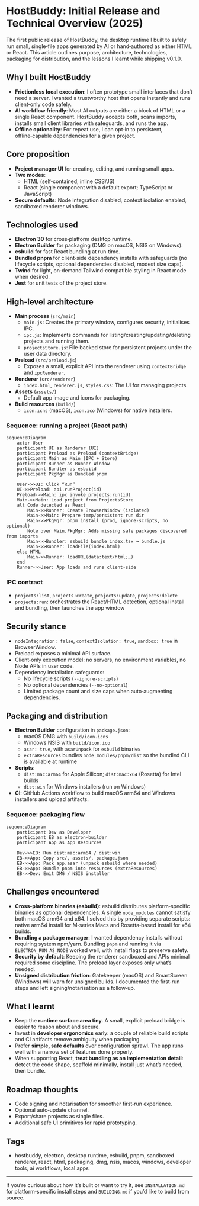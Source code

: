 # HostBuddy: Initial Release and Technical Overview (2025)

The first public release of HostBuddy, the desktop runtime I built to safely run small, single‑file apps generated by AI or hand‑authored as either HTML or React. This article outlines purpose, architecture, technologies, packaging for distribution, and the lessons I learnt while shipping v0.1.0.

## Why I built HostBuddy

- **Frictionless local execution**: I often prototype small interfaces that don’t need a server. I wanted a trustworthy host that opens instantly and runs client‑only code safely.
- **AI workflow friendly**: Most AI outputs are either a block of HTML or a single React component. HostBuddy accepts both, scans imports, installs small client libraries with safeguards, and runs the app.
- **Offline optionality**: For repeat use, I can opt‑in to persistent, offline‑capable dependencies for a given project.

## Core proposition

- **Project manager UI** for creating, editing, and running small apps.
- **Two modes**:
  - HTML (self‑contained, inline CSS/JS)
  - React (single component with a default export; TypeScript or JavaScript)
- **Secure defaults**: Node integration disabled, context isolation enabled, sandboxed renderer windows.

## Technologies used

- **Electron 30** for cross‑platform desktop runtime.
- **Electron Builder** for packaging (DMG on macOS, NSIS on Windows).
- **esbuild** for fast React bundling at run‑time.
- **Bundled pnpm** for client‑side dependency installs with safeguards (no lifecycle scripts, optional dependencies disabled, modest size caps).
- **Twind** for light, on‑demand Tailwind‑compatible styling in React mode when desired.
- **Jest** for unit tests of the project store.

## High‑level architecture

- **Main process** (`src/main`)
  - `main.js`: Creates the primary window, configures security, initialises IPC.
  - `ipc.js`: Implements commands for listing/creating/updating/deleting projects and running them.
  - `projectsStore.js`: File‑backed store for persistent projects under the user data directory.
- **Preload** (`src/preload.js`)
  - Exposes a small, explicit API into the renderer using `contextBridge` and `ipcRenderer`.
- **Renderer** (`src/renderer`)
  - `index.html`, `renderer.js`, `styles.css`: The UI for managing projects.
- **Assets** (`assets/`)
  - Default app image and icons for packaging.
- **Build resources** (`build/`)
  - `icon.icns` (macOS), `icon.ico` (Windows) for native installers.

### Sequence: running a project (React path)

```mermaid
sequenceDiagram
    actor User
    participant UI as Renderer (UI)
    participant Preload as Preload (contextBridge)
    participant Main as Main (IPC + Store)
    participant Runner as Runner Window
    participant Bundler as esbuild
    participant PkgMgr as Bundled pnpm

    User->>UI: Click “Run”
    UI->>Preload: api.runProject(id)
    Preload->>Main: ipc invoke projects:run(id)
    Main->>Main: Load project from ProjectsStore
    alt Code detected as React
        Main->>Runner: Create BrowserWindow (isolated)
        Main->>Main: Prepare temp/persistent run dir
        Main->>PkgMgr: pnpm install (prod, ignore-scripts, no optional)
        Note over Main,PkgMgr: Adds missing safe packages discovered from imports
        Main->>Bundler: esbuild bundle index.tsx → bundle.js
        Main->>Runner: loadFile(index.html)
    else HTML
        Main->>Runner: loadURL(data:text/html;…)
    end
    Runner->>User: App loads and runs client‑side
```

### IPC contract

- `projects:list`, `projects:create`, `projects:update`, `projects:delete`
- `projects:run`: orchestrates the React/HTML detection, optional install and bundling, then launches the app window

## Security stance

- `nodeIntegration: false`, `contextIsolation: true`, `sandbox: true` in BrowserWindow.
- Preload exposes a minimal API surface.
- Client‑only execution model: no servers, no environment variables, no Node APIs in user code.
- Dependency installation safeguards:
  - No lifecycle scripts (`--ignore-scripts`)
  - No optional dependencies (`--no-optional`)
  - Limited package count and size caps when auto‑augmenting dependencies.

## Packaging and distribution

- **Electron Builder** configuration in `package.json`:
  - macOS DMG with `build/icon.icns`
  - Windows NSIS with `build/icon.ico`
  - `asar: true`, with `asarUnpack` for `esbuild` binaries
  - `extraResources` bundles `node_modules/pnpm/dist` so the bundled CLI is available at runtime
- **Scripts**:
  - `dist:mac:arm64` for Apple Silicon; `dist:mac:x64` (Rosetta) for Intel builds
  - `dist:win` for Windows installers (run on Windows)
- **CI**: GitHub Actions workflow to build macOS arm64 and Windows installers and upload artifacts.

### Sequence: packaging flow

```mermaid
sequenceDiagram
    participant Dev as Developer
    participant EB as electron-builder
    participant App as App Resources

    Dev->>EB: Run dist:mac:arm64 / dist:win
    EB->>App: Copy src/, assets/, package.json
    EB->>App: Pack app.asar (unpack esbuild where needed)
    EB->>App: Bundle pnpm into resources (extraResources)
    EB->>Dev: Emit DMG / NSIS installer
```

## Challenges encountered

- **Cross‑platform binaries (esbuild)**: esbuild distributes platform‑specific binaries as optional dependencies. A single `node_modules` cannot satisfy both macOS arm64 and x64. I solved this by providing separate scripts: native arm64 install for M‑series Macs and Rosetta‑based install for x64 builds.
- **Bundling a package manager**: I wanted dependency installs without requiring system npm/yarn. Bundling `pnpm` and running it via `ELECTRON_RUN_AS_NODE` worked well, with install flags to preserve safety.
- **Security by default**: Keeping the renderer sandboxed and APIs minimal required some discipline. The preload layer exposes only what’s needed.
- **Unsigned distribution friction**: Gatekeeper (macOS) and SmartScreen (Windows) will warn for unsigned builds. I documented the first‑run steps and left signing/notarisation as a follow‑up.

## What I learnt

- Keep the **runtime surface area tiny**. A small, explicit preload bridge is easier to reason about and secure.
- Invest in **developer ergonomics** early: a couple of reliable build scripts and CI artifacts remove ambiguity when packaging.
- Prefer **simple, safe defaults** over configuration sprawl. The app runs well with a narrow set of features done properly.
- When supporting React, **treat bundling as an implementation detail**: detect the code shape, scaffold minimally, install just what’s needed, then bundle.

## Roadmap thoughts

- Code signing and notarisation for smoother first‑run experience.
- Optional auto‑update channel.
- Export/share projects as single files.
- Additional safe UI primitives for rapid prototyping.

## Tags

- hostbuddy, electron, desktop runtime, esbuild, pnpm, sandboxed renderer, react, html, packaging, dmg, nsis, macos, windows, developer tools, ai workflows, local apps

---

If you’re curious about how it’s built or want to try it, see `INSTALLATION.md` for platform‑specific install steps and `BUILDING.md` if you’d like to build from source.

